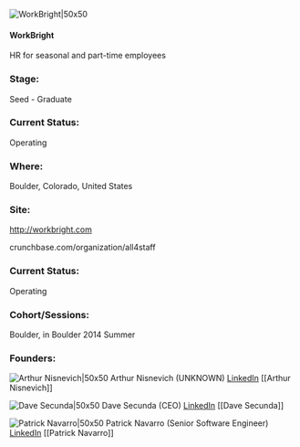 

![WorkBright|50x50](https://apimg.techstars.com/connect/images/image_files/55d2467bbbe36f5578000001/original/Logo-White-Square.png)

#### WorkBright
HR for seasonal and part-time employees

### Stage: 
Seed - Graduate 

### Current Status: 
Operating

### Where:
Boulder, Colorado, United States

### Site:
http://workbright.com



crunchbase.com/organization/all4staff

### Current Status: 
Operating

### Cohort/Sessions: 
Boulder, in Boulder 2014 Summer

### Founders: 

![Arthur Nisnevich|50x50](https://apimg.techstars.com/connect/images/image_files/54357e4117050922f2000002/original/arthur-nisnevich-headshot.jpg) Arthur Nisnevich (UNKNOWN) [LinkedIn](https://linkedin.com/in/arthurn) [[Arthur Nisnevich]]

![Dave Secunda|50x50](https://apimg.techstars.com/connect/images/image_files/571e7b73bbe36fed1b000001/original/unnamed.png) Dave Secunda (CEO) [LinkedIn](https://linkedin.com/in/dsecunda) [[Dave Secunda]]

![Patrick Navarro|50x50](https://apimg.techstars.com/connect/images/image_files/599cb6cf9c66a96d2d000020/original/patrick_navarro_3tluYtmd_400x400.jpg) Patrick Navarro (Senior Software Engineer) [LinkedIn](https://linkedin.com/in/patricknavarro) [[Patrick Navarro]]


